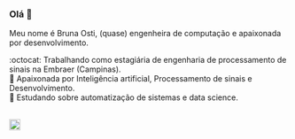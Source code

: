 ### Olá 👋

Meu nome é Bruna Osti, (quase) engenheira de computação e apaixonada por desenvolvimento. <br>

:octocat: Trabalhando como estagiária de engenharia de processamento de sinais na Embraer (Campinas). <br>
:telescope: Apaixonada por Inteligência artificial, Processamento de sinais e Desenvolvimento. <br>
:ledger: Estudando sobre automatização de sistemas e data science.<br> 
<br>

<a href = "https://www.linkedin.com/in/brunaosti19/"><img src="https://media.glassdoor.com/sqll/34865/linkedin-squarelogo-1559685522766.png" width=20 height=20></a>

